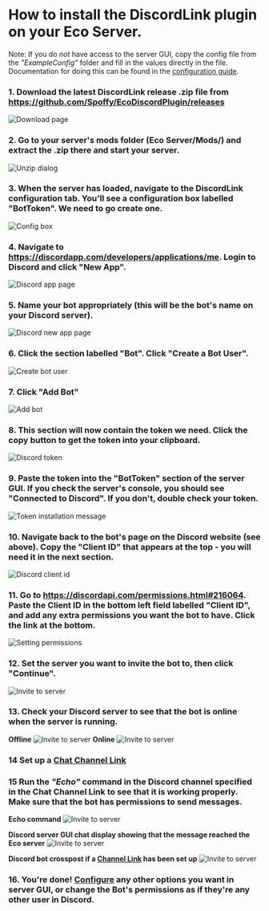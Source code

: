 # How to install the DiscordLink plugin on your Eco Server.

Note: If you do _*not*_ have access to the server GUI, copy the config file from the _"ExampleConfig"_ folder and fill in the values directly in the file. Documentation for doing this can be found in the [configuration guide](ConfigurationNoGUI.md).

### 1. Download the latest DiscordLink release .zip file from <https://github.com/Spoffy/EcoDiscordPlugin/releases>

![Download page](images/installation/1.png)

### 2. Go to your server's mods folder (Eco Server/Mods/) and extract the .zip there and start your server.

![Unzip dialog](images/installation/2.png)

### 3. When the server has loaded, navigate to the DiscordLink configuration tab. You'll see a configuration box labelled "BotToken". We need to go create one.

![Config box](images/installation/3.png)

### 4. Navigate to <https://discordapp.com/developers/applications/me>. Login to Discord and click "New App".

![Discord app page](images/installation/4.png)

### 5. Name your bot appropriately (this will be the bot's name on your Discord server).

![Discord new app page](images/installation/5.png)

### 6. Click the section labelled "Bot". Click "Create a Bot User".

![Create bot user](images/installation/6.png)

### 7. Click "Add Bot"

![Add bot](images/installation/7.png)

### 8. This section will now contain the token we need. Click the copy button to get the token into your clipboard.

![Discord token](images/installation/8.png)

### 9. Paste the token into the "BotToken" section of the server GUI. If you check the server's console, you should see "Connected to Discord". If you don't, double check your token.

![Token installation message](images/installation/9.png)

### 10. Navigate back to the bot's page on the Discord website (see above). Copy the "Client ID" that appears at the top - you will need it in the next section.

![Discord client id](images/installation/10.png)

### 11. Go to <https://discordapi.com/permissions.html#216064>. Paste the Client ID in the bottom left field labelled "Client ID", and add any extra permissions you want the bot to have. Click the link at the bottom.

![Setting permissions](images/installation/11.png)

### 12. Set the server you want to invite the bot to, then click "Continue".

![Invite to server](images/installation/12.png)

### 13. Check your Discord server to see that the bot is online when the server is running.
**Offline**
![Invite to server](images/installation/13_1.png)
**Online**
![Invite to server](images/installation/13_2.png)

### 14 Set up a [Chat Channel Link](ConfigurationGUI.md)

### 15 Run the _"Echo"_ command in the Discord channel specified in the Chat Channel Link to see that it is working properly. Make sure that the bot has permissions to send messages.

**Echo command**
![Invite to server](images/installation/14_1.png)

**Discord server GUI chat display showing that the message reached the Eco server**
![Invite to server](images/installation/14_2.png)

**Discord bot crosspost if a [Channel Link](ConfigurationGUI.md) has been set up**
![Invite to server](images/installation/14_3.png)

### 16. You're done! [Configure](ConfigurationGUI.md) any other options you want in server GUI, or change the Bot's permissions as if they're any other user in Discord.
